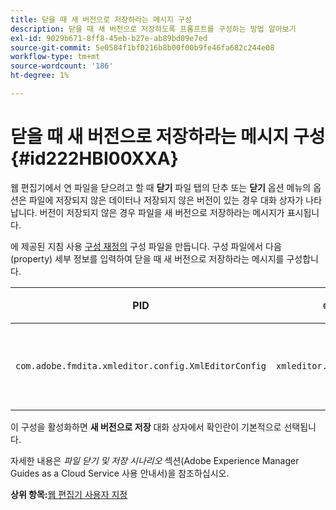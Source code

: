 ```yaml
---
title: 닫을 때 새 버전으로 저장하라는 메시지 구성
description: 닫을 때 새 버전으로 저장하도록 프롬프트를 구성하는 방법 알아보기
exl-id: 9029b671-8ff8-45eb-b27e-ab89bd09e7ed
source-git-commit: 5e0584f1bf0216b8b00f00b9fe46fa682c244e08
workflow-type: tm+mt
source-wordcount: '186'
ht-degree: 1%

---
```


# 닫을 때 새 버전으로 저장하라는 메시지 구성 {#id222HBI00XXA}

웹 편집기에서 연 파일을 닫으려고 할 때 **닫기** 파일 탭의 단추 또는 **닫기** 옵션 메뉴의 옵션은 파일에 저장되지 않은 데이터나 저장되지 않은 버전이 있는 경우 대화 상자가 나타납니다. 버전이 저장되지 않은 경우 파일을 새 버전으로 저장하라는 메시지가 표시됩니다.

에 제공된 지침 사용 [구성 재정의](download-install-additional-config-override.md#) 구성 파일을 만듭니다. 구성 파일에서 다음 \(property\) 세부 정보를 입력하여 닫을 때 새 버전으로 저장하라는 메시지를 구성합니다.

| PID | 속성 키 | 속성 값 |
|---|------------|--------------|
| `com.adobe.fmdita.xmleditor.config.XmlEditorConfig` | `xmleditor.savenewversion` | 부울 \( true/ false\). <br>  **기본값**: true |

이 구성을 활성화하면 **새 버전으로 저장** 대화 상자에서 확인란이 기본적으로 선택됩니다.

자세한 내용은 *파일 닫기 및 저장 시나리오* 섹션(Adobe Experience Manager Guides as a Cloud Service 사용 안내서)을 참조하십시오.

**상위 항목:**[&#x200B;웹 편집기 사용자 지정](conf-web-editor.md)
